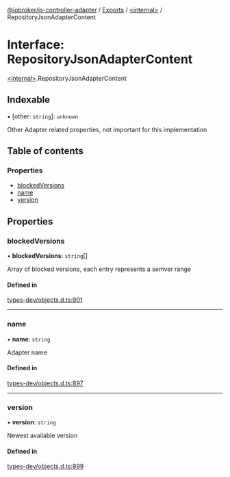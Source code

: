 [@iobroker/js-controller-adapter](../README.md) / [Exports](../modules.md) / [\<internal\>](../modules/internal_.md) / RepositoryJsonAdapterContent

# Interface: RepositoryJsonAdapterContent

[\<internal\>](../modules/internal_.md).RepositoryJsonAdapterContent

## Indexable

▪ [other: `string`]: `unknown`

Other Adapter related properties, not important for this implementation

## Table of contents

### Properties

- [blockedVersions](internal_.RepositoryJsonAdapterContent.md#blockedversions)
- [name](internal_.RepositoryJsonAdapterContent.md#name)
- [version](internal_.RepositoryJsonAdapterContent.md#version)

## Properties

### blockedVersions

• **blockedVersions**: `string`[]

Array of blocked versions, each entry represents a semver range

#### Defined in

[types-dev/objects.d.ts:901](https://github.com/ioBroker/ioBroker.js-controller/blob/e03492751/packages/types-dev/objects.d.ts#L901)

___

### name

• **name**: `string`

Adapter name

#### Defined in

[types-dev/objects.d.ts:897](https://github.com/ioBroker/ioBroker.js-controller/blob/e03492751/packages/types-dev/objects.d.ts#L897)

___

### version

• **version**: `string`

Newest available version

#### Defined in

[types-dev/objects.d.ts:899](https://github.com/ioBroker/ioBroker.js-controller/blob/e03492751/packages/types-dev/objects.d.ts#L899)
